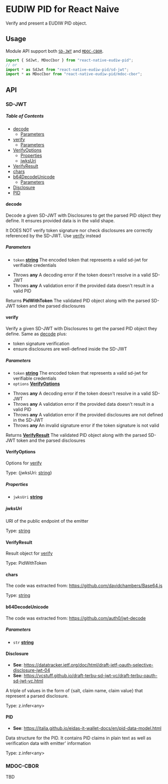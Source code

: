 # EUDIW PID for React Naive

Verify and present a EUDIW PID object.

## Usage

Module API support both [`SD-JWT`](https://italia.github.io/eidas-it-wallet-docs/en/pid-data-model.html#id1) and [`MDOC-CBOR`](https://italia.github.io/eidas-it-wallet-docs/en/pid-data-model.html#mdoc-cbor).

```ts
import { SdJwt, MDocCbor } from "react-native-eudiw-pid";
// or
import * as SdJwt from "react-native-eudiw-pid/sd-jwt";
import * as MDocCbor from "react-native-eudiw-pid/mdoc-cbor";
```

## API

### SD-JWT

<!-- Generated by documentation.js. Update this documentation by updating the source code. -->

##### Table of Contents

*   [decode](#decode)
    *   [Parameters](#parameters)
*   [verify](#verify)
    *   [Parameters](#parameters-1)
*   [VerifyOptions](#verifyoptions)
    *   [Properties](#properties)
    *   [jwksUri](#jwksuri)
*   [VerifyResult](#verifyresult)
*   [chars](#chars)
*   [b64DecodeUnicode](#b64decodeunicode)
    *   [Parameters](#parameters-2)
*   [Disclosure](#disclosure)
*   [PID](#pid)

#### decode

Decode a given SD-JWT with Disclosures to get the parsed PID object they define.
It ensures provided data is in the valid shape.

It DOES NOT verify token signature nor check disclosures are correctly referenced by the SD-JWT.
Use [verify](#verify) instead

##### Parameters

*   `token` **[string](https://developer.mozilla.org/docs/Web/JavaScript/Reference/Global_Objects/String)** The encoded token that represents a valid sd-jwt for verifiable credentials

<!---->

*   Throws **any** A decoding error if the token doesn't resolve in a valid SD-JWT
*   Throws **any** A validation error if the provided data doesn't result in a valid PID

Returns **PidWithToken** The validated PID object along with the parsed SD-JWT token and the parsed disclosures

#### verify

Verify a given SD-JWT with Disclosures to get the parsed PID object they define.
Same as [decode](#decode) plus:

*   token signature verification
*   ensure disclosures are well-defined inside the SD-JWT

##### Parameters

*   `token` **[string](https://developer.mozilla.org/docs/Web/JavaScript/Reference/Global_Objects/String)** The encoded token that represents a valid sd-jwt for verifiable credentials
*   `options` **[VerifyOptions](#verifyoptions)**&#x20;

<!---->

*   Throws **any** A decoding error if the token doesn't resolve in a valid SD-JWT
*   Throws **any** A validation error if the provided data doesn't result in a valid PID
*   Throws **any** A validation error if the provided disclosures are not defined in the SD-JWT
*   Throws **any** An invalid signature error if the token signature is not valid

Returns **[VerifyResult](#verifyresult)** The validated PID object along with the parsed SD-JWT token and the parsed disclosures

#### VerifyOptions

Options for [verify](#verify)

Type: {jwksUri: [string](https://developer.mozilla.org/docs/Web/JavaScript/Reference/Global_Objects/String)}

##### Properties

*   `jwksUri` **[string](https://developer.mozilla.org/docs/Web/JavaScript/Reference/Global_Objects/String)**&#x20;

##### jwksUri

URI of the public endpoint of the emitter

Type: [string](https://developer.mozilla.org/docs/Web/JavaScript/Reference/Global_Objects/String)

#### VerifyResult

Result object for [verify](#verify)

Type: PidWithToken

#### chars

The code was extracted from:
<https://github.com/davidchambers/Base64.js>

Type: [string](https://developer.mozilla.org/docs/Web/JavaScript/Reference/Global_Objects/String)

#### b64DecodeUnicode

The code was extracted from:
<https://github.com/auth0/jwt-decode>

##### Parameters

*   `str` **[string](https://developer.mozilla.org/docs/Web/JavaScript/Reference/Global_Objects/String)**&#x20;

#### Disclosure

*   **See**: <https://datatracker.ietf.org/doc/html/draft-ietf-oauth-selective-disclosure-jwt-04>
*   **See**: <https://vcstuff.github.io/draft-terbu-sd-jwt-vc/draft-terbu-oauth-sd-jwt-vc.html>

A triple of values in the form of {salt, claim name, claim value} that represent a parsed disclosure.

Type: z.infer\<any>

#### PID

*   **See**: <https://italia.github.io/eidas-it-wallet-docs/en/pid-data-model.html>

Data structure for the PID.
It contains PID claims in plain text as well as verification data with emitter' information

Type: z.infer\<any>

### MDOC-CBOR

TBD
